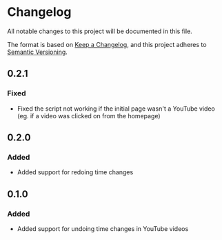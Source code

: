 # Changelog

All notable changes to this project will be documented in this file.

The format is based on [Keep a Changelog](https://keepachangelog.com/en/1.0.0/),
and this project adheres to [Semantic Versioning](https://semver.org/spec/v2.0.0.html).

## 0.2.1

### Fixed

- Fixed the script not working if the initial page wasn't a YouTube video
  (eg. if a video was clicked on from the homepage)

## 0.2.0

### Added

- Added support for redoing time changes

## 0.1.0

### Added

- Added support for undoing time changes in YouTube videos
